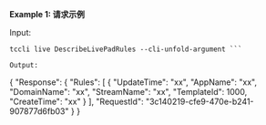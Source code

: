 **Example 1: 请求示例**



Input: 

```
tccli live DescribeLivePadRules --cli-unfold-argument ```

Output: 
```
{
    "Response": {
        "Rules": [
            {
                "UpdateTime": "xx",
                "AppName": "xx",
                "DomainName": "xx",
                "StreamName": "xx",
                "TemplateId": 1000,
                "CreateTime": "xx"
            }
        ],
        "RequestId": "3c140219-cfe9-470e-b241-907877d6fb03"
    }
}
```

